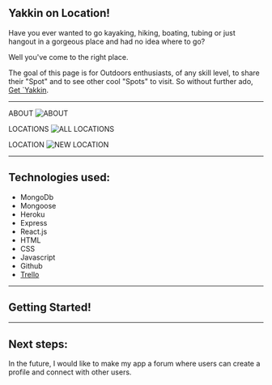 ## Yakkin on Location!
Have you ever wanted to go kayaking, hiking, boating, tubing or just hangout in a gorgeous place and had no idea where to go?

Well you've come to the right place.

The goal of this page is for Outdoors enthusiasts, of any skill level, to share their "Spot" and to see other cool "Spots" to visit. So without further ado, [Get `Yakkin](https://yakyakyakkin.herokuapp.com/ "Locations Homepage").

--- 

ABOUT
![ABOUT](https://i.imgur.com/Fb5hbQo.png)

LOCATIONS
![ALL LOCATIONS](https://i.imgur.com/6zSNIuD.png)

LOCATION
![NEW LOCATION](https://i.imgur.com/MtBRKvL.png)

---

## Technologies used:

- MongoDb
- Mongoose
- Heroku
- Express
- React.js
- HTML
- CSS
- Javascript
- Github
- [Trello](https://trello.com/b/JIl8YXVg/unit-4-react "Trello Board")


---

## Getting Started!


---

## Next steps:
In the future, I would like to make my app a forum where users can create a profile and connect with other users.

